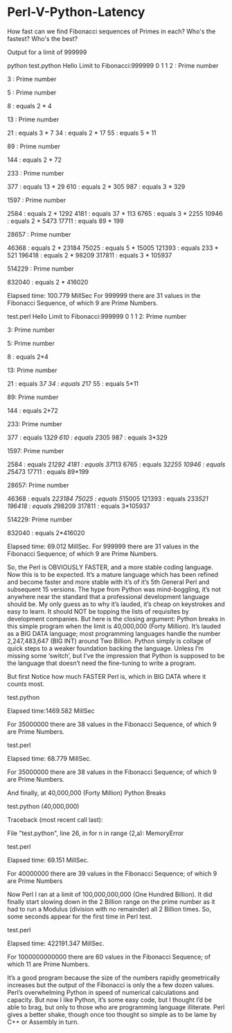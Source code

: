 # Perl-V-Python-Latency
How fast can we find Fibonacci sequences of Primes in each? Who's the fastest? Who's the best? 

Output for a limit of 999999
 
python test.python
Hello
Limit to Fibonacci:999999
0
1
1
2 : Prime number

3 : Prime number

5 : Prime number

8 : equals 2 * 4

13 : Prime number

21 : equals 3 * 7
34 : equals 2 * 17
55 : equals 5 * 11

89 : Prime number

144 : equals 2 * 72

233 : Prime number

377 : equals 13 * 29
610 : equals 2 * 305
987 : equals 3 * 329

1597 : Prime number

2584 : equals 2 * 1292
4181 : equals 37 * 113
6765 : equals 3 * 2255
10946 : equals 2 * 5473
17711 : equals 89 * 199

28657 : Prime number

46368 : equals 2 * 23184
75025 : equals 5 * 15005
121393 : equals 233 * 521
196418 : equals 2 * 98209
317811 : equals 3 * 105937

514229 : Prime number

832040 : equals 2 * 416020

Elapsed time: 100.779 MillSec
For 999999 there are 31 values
in the Fibonacci Sequence,
of which 9 are Prime Numbers.

test.perl
Hello
Limit to Fibonacci:999999
0
1
1
2: Prime number

3: Prime number

5: Prime number

8 : equals 2*4

13: Prime number

21 : equals 3*7
34 : equals 2*17
55 : equals 5*11

89: Prime number

144 : equals 2*72

233: Prime number

377 : equals 13*29
610 : equals 2*305
987 : equals 3*329

1597: Prime number

2584 : equals 2*1292
4181 : equals 37*113
6765 : equals 3*2255
10946 : equals 2*5473
17711 : equals 89*199

28657: Prime number

46368 : equals 2*23184
75025 : equals 5*15005
121393 : equals 233*521
196418 : equals 2*98209
317811 : equals 3*105937

514229: Prime number

832040 : equals 2*416020

Elapsed time: 69.012 MillSec.
For 999999 there are 31 values
in the Fibonacci Sequence;
of which 9 are Prime Numbers. 




So, the Perl is OBVIOUSLY FASTER, and a more stable coding language.  Now this is to be expected.  It’s a mature language which has been refined and become faster and more stable with it’s of it’s 5th General Perl and subsequent 15 versions.   The hype from Python was mind-boggling, it’s not anywhere near the standard that a professional development language should be.  My only guess as to why it’s lauded, it’s cheap on keystrokes and easy to learn.   It should NOT be topping the lists of requisites by development companies.  But here is the closing argument: Python breaks in this simple program when the limit is 40,000,000 (Forty Million).  It’s lauded as a BIG DATA language; most programming languages handle the number 2,247,483,647 (BIG INT) around Two Billion.  Python simply is collage of quick steps to a weaker foundation backing the language.  Unless I’m missing some ‘switch’, but I’ve the impression that Python is supposed to be the language that doesn’t need the fine-tuning to write a program. 

But first Notice how much FASTER Perl is, which in BIG DATA where it counts most.

 
test.python

Elapsed time:1469.582 MillSec

For 35000000 there are 38 values
in the Fibonacci Sequence,
of which 9 are Prime Numbers.

test.perl

Elapsed time: 68.779 MillSec.

For 35000000 there are 38 values
in the Fibonacci Sequence;
of which 9 are Prime Numbers.
 
And finally, at 40,000,000 (Forty Million) Python Breaks

 
test.python  (40,000,000)

Traceback (most recent call last):

  File "test.python", line 26, in <module>
    for n in range (2,a):
MemoryError
  
test.perl

Elapsed time: 69.151 MillSec.

For 40000000 there are 39 values
in the Fibonacci Sequence;
of which 9 are Prime Numbers 

Now Perl I ran at a limit of 100,000,000,000 (One Hundred Billion).  It did finally start slowing down in the 2 Billion range on the prime number as it had to run a Modulus (division with no remainder) all 2 Billion times.  So, some seconds appear for the first time in Perl test. 

test.perl 

Elapsed time: 422191.347 MillSec.

For 1000000000000 there are 60 values
in the Fibonacci Sequence;
of which 11 are Prime Numbers.

It’s a good program because the size of the numbers rapidly geometrically increases but the output of the Fibonacci is only the a few dozen values.   Perl’s overwhelming Python in speed of numerical calculations and capacity.   But now I like Python, it’s some easy code, but I thought I’d be able to brag, but only to those who are programming language illiterate.  Perl gives a better shake, though once too thought so simple as to be lame by C++ or Assembly in turn. 
